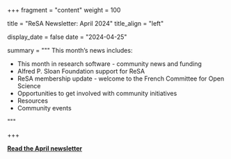 
+++ 
fragment = "content" 
weight = 100

title = "ReSA Newsletter: April 2024" 
title_align = "left"

display_date = false 
date = "2024-04-25"

summary = """ 
This month’s news includes:

* This month in research software - community news and funding
* Alfred P. Sloan Foundation support for ReSA
* ReSA membership update - welcome to the French Committee for Open Science
* Opportunities to get involved with community initiatives
* Resources
* Community events

"""

+++

**[Read the April newsletter](https://preview.mailerlite.io/preview/778129/emails/118365333458257176)**
